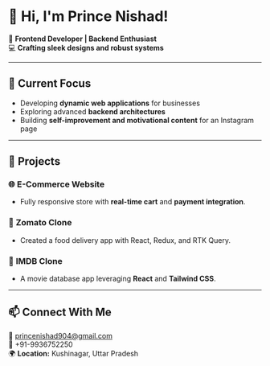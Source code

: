 # 👋 Hi, I'm Prince Nishad!  

🌟 **Frontend Developer | Backend Enthusiast**  
💻 **Crafting sleek designs and robust systems**  

---


## 🌱 **Current Focus**  
- Developing **dynamic web applications** for businesses  
- Exploring advanced **backend architectures**  
- Building **self-improvement and motivational content** for an Instagram page  

---

## 💼 **Projects**  
### 🌐 **E-Commerce Website**  
- Fully responsive store with **real-time cart** and **payment integration**.  

### 🍴 **Zomato Clone**  
- Created a food delivery app with React, Redux, and RTK Query.  

### 🎥 **IMDB Clone**  
- A movie database app leveraging **React** and **Tailwind CSS**.  

---

## 📫 **Connect With Me**  
📧 [princenishad904@gmail.com](mailto:princenishad904@gmail.com)  
📱 +91-9936752250  
🌍 **Location:** Kushinagar, Uttar Pradesh  

 
